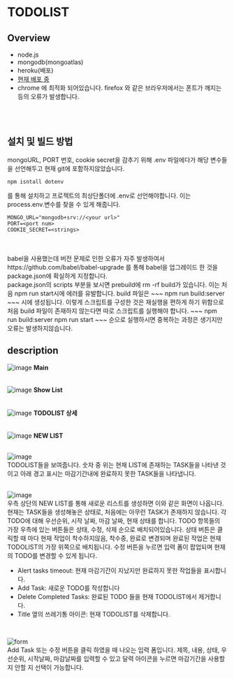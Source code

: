 # TODOLIST
## Overview
* node.js
* mongodb(mongoatlas)
* heroku(배포)
* [현재 배포 중](https://rocky-depths-59329.herokuapp.com/)
* chrome 에 최적화 되어있습니다. firefox 와 같은 브라우저에서는 폰트가 깨지는 등의 오류가 발생합니다.
</br>
</br>

## 설치 및 빌드 방법
mongoURL, PORT 번호, cookie secret을 감추기 위해 .env 파일에다가 해당 변수들을 선언해두고 현재 git에 포함하지않았습니다.
~~~ 
npm isntall dotenv 
~~~ 
를 통해 설치하고 프로젝트의 최상단폴더에 .env로 선언해야합니다. 이는 process.env.변수를 찾을 수 있게 해줍니다.
~~~
MONGO_URL="mongodb+srv://<your url>"
PORT=<port num>
COOKIE_SECRET=<strings>
~~~
</br>
</br>
babel을 사용했는데 버전 문제로 인한 오류가 자주 발생하여서 https://github.com/babel/babel-upgrade 를 통해 babel을 업그레이드 한 것을 
package.json에 확실하게 지정합니다.
</br>
package.json의 scripts 부분을 보시면 prebuild에 rm -rf build가 있습니다. 이는 처음 npm run start시에 에러를 유발합니다. build 파일은
~~~
npm run build:server
~~~ 
시에 생성됩니다. 이렇게 스크립트를 구성한 것은 재실행을 편하게 하기 위함으로 처음 build 파일이 존재하지 않는다면 따로 스크립트를 실행해야 합니다.
~~~
npm run build:server
npm run start
~~~
순으로 실행하시면 중복하는 과정은 생기지만 오류는 발생하지않습니다.

## description
![image](https://user-images.githubusercontent.com/32104982/57986039-bd45ad80-7aaa-11e9-8083-da409240a5d9.png)
**Main**
</br>
</br>
</br>
![image](https://user-images.githubusercontent.com/32104982/57986056-e108f380-7aaa-11e9-85e5-ea082857a016.png)
**Show List**
</br>
</br>
</br>
![image](https://user-images.githubusercontent.com/32104982/57986066-f8e07780-7aaa-11e9-85c0-6d7e250f0d3e.png)
**TODOLIST 상세**
</br>
</br>
</br>
![image](https://user-images.githubusercontent.com/32104982/57986078-11e92880-7aab-11e9-802c-8e898fdad138.png)
**NEW LIST**
</br>
</br>

![image](https://user-images.githubusercontent.com/32104982/57985688-a00ee000-7aa6-11e9-8855-3f64394d4051.png)</br>
TODOLIST들을 보여줍니다. 
숫자 중 위는 현재 LIST에 존재하는 TASK들을 나타낸 것이고 아래 경고 표시는 마감기간내에 완료하지 못한 TASK들을 나타냅니다.
</br></br>

![image](https://user-images.githubusercontent.com/32104982/57985722-13b0ed00-7aa7-11e9-9be0-4926bf488bd8.png)</br>
우측 상단의 NEW LIST를 통해 새로운 리스트를 생성하면 이와 같은 화면이 나옵니다.
현재는 TASK들을 생성해놓은 상태로, 처음에는 아무런 TASK가 존재하지 않습니다.
각 TODO에 대해 우선순위, 시작 날짜, 마감 날짜, 현재 상태를 합니다.
TODO 항목들의 가장 우측에 있는 버튼들은 상태, 수정, 삭제 순으로 배치되어있습니다.
상태 버튼은 클릭할 때 마다 현재 작업이 착수하지않음, 착수중, 완료로 변경되며 완료된 작업은 현재 TODOLIST의 가장 위쪽으로 배치됩니다.
수정 버튼을 누르면 입력 폼이 팝업되며 현재의 TODO를 변경할 수 있게 됩니다.

* Alert tasks timeout: 현재 마감기간이 지났지만 완료하지 못한 작업들을 표시합니다.
* Add Task: 새로운 TODO를 작성합니다
* Delete Completed Tasks: 완료된 TODO 들을 현재 TODOLIST에서 제거합니다.
* Title 옆의 쓰레기통 아이콘: 현재 TODOLIST를 삭제합니다.
</br>

![form](https://user-images.githubusercontent.com/32104982/57985669-650cac80-7aa6-11e9-97d6-f647027bde2d.png)
</br>
Add Task 또는 수정 버튼을 클릭 하였을 때 나오는 입력 폼입니다.
제목, 내용, 상태, 우선순위, 시작날짜, 마감날짜를 입력할 수 있고 달력 아이콘을 누르면 마감기간을 사용할 지 안할 지 선택이 가능합니다.




